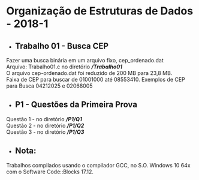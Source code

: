 # Organização de Estruturas de Dados - 2018-1    

- ## Trabalho 01 - Busca CEP
Fazer uma busca binária em um arquivo fixo, cep_ordenado.dat  
Arquivo: Trabalho01.c no diretório **_/Trabalho01_**  
O arquivo cep-ordenado.dat foi reduzido de 200 MB para 23,8 MB.  
Faixa de CEP para buscar de 01001000 até 08553410. Exemplos de CEP para Busca 04212025 e 02068005  

- ## P1 - Questões da Primeira Prova
Questão 1 - no diretório **_/P1/Q1_**  
Questão 2 - no diretório **_/P1/Q2_**  
Questão 3 - no diretório **_/P1/Q3_**  

- ## Nota:
Trabalhos compilados usando o compilador GCC, no S.O. Windows 10 64x com o Software Code::Blocks 17.12.  
